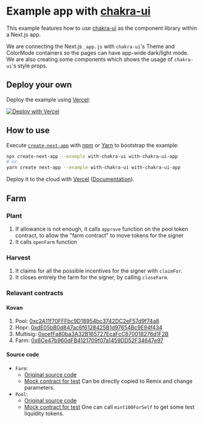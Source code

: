 # Example app with [chakra-ui](https://github.com/chakra-ui/chakra-ui)

This example features how to use [chakra-ui](https://github.com/chakra-ui/chakra-ui) as the component library within a Next.js app.

We are connecting the Next.js `_app.js` with `chakra-ui`'s Theme and ColorMode containers so the pages can have app-wide dark/light mode. We are also creating some components which shows the usage of `chakra-ui`'s style props.

## Deploy your own

Deploy the example using [Vercel](https://vercel.com?utm_source=github&utm_medium=readme&utm_campaign=next-example):

[![Deploy with Vercel](https://vercel.com/button)](https://vercel.com/new/git/external?repository-url=https://github.com/vercel/next.js/tree/canary/examples/with-chakra-ui&project-name=with-chakra-ui&repository-name=with-chakra-ui)

## How to use

Execute [`create-next-app`](https://github.com/vercel/next.js/tree/canary/packages/create-next-app) with [npm](https://docs.npmjs.com/cli/init) or [Yarn](https://yarnpkg.com/lang/en/docs/cli/create/) to bootstrap the example:

```bash
npx create-next-app --example with-chakra-ui with-chakra-ui-app
# or
yarn create next-app --example with-chakra-ui with-chakra-ui-app
```

Deploy it to the cloud with [Vercel](https://vercel.com/new?utm_source=github&utm_medium=readme&utm_campaign=next-example) ([Documentation](https://nextjs.org/docs/deployment)).

## Farm

### Plant
1. If allowance is not enough, it calls `approve` function on the pool token contract, to allow the "farm contract" to move tokens for the signer
2. It calls `openFarm` function

### Harvest
1. It claims for all the possible incentives for the signer with `claimFor`.
2. It closes entirely the farm for the signer, by calling `closeFarm`.

### Relavant contracts
#### Kovan
1. Pool: [0xc2A11f70FFFbc9D18954bc3742DC2eF57d9f74a8](https://kovan.etherscan.io/address/0xc2A11f70FFFbc9D18954bc3742DC2eF57d9f74a8)
2. Hopr: [0xdE05bB0d847ac6f6128425B1d97654Bc9E94f434](https://kovan.etherscan.io/address/0xdE05bB0d847ac6f6128425B1d97654Bc9E94f434)
3. Multisig: [0xcefFa80ba3A32B165727EcaFcC670018276d1F2B](https://kovan.etherscan.io/address/0xcefFa80ba3A32B165727EcaFcC670018276d1F2B)
4. Farm: [0x6Ce47b960dFB4121709f07a1459DD52F34647e97](https://kovan.etherscan.io/address/0x6Ce47b960dFB4121709f07a1459DD52F34647e97)

#### Source code
- `Farm`: 
    - [Original source code](https://github.com/hoprnet/hopr-farm/blob/main/contracts/HoprFarm.sol) 
    - [Mock contract for test](https://gist.github.com/QYuQianchen/89fc15aa4dcc4d3694ced81861387405) Can be directly copied to Remix and change parameters.
- `Pool`:
    - [Original source code](https://github.com/Uniswap/uniswap-v2-core/blob/master/contracts/UniswapV2Pair.sol) 
    - [Mock contract for test](https://gist.github.com/QYuQianchen/4590022a302027222afb937205b7f45d) One can call `mint100ForSelf` to get some test liquidity tokens. 